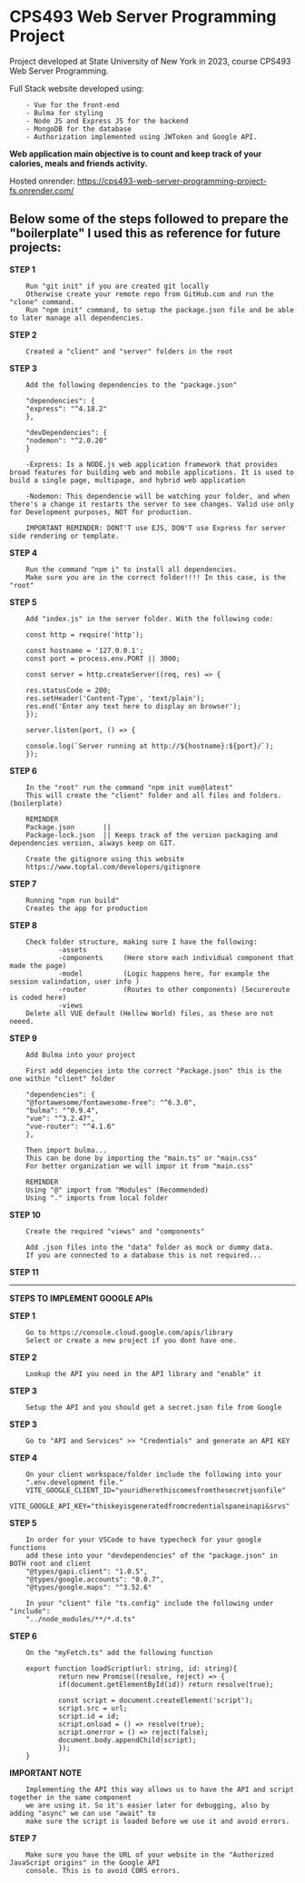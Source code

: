 # CPS493 Web Server Programming Project
Project developed at State University of New York in 2023, course CPS493 Web Server Programming.

Full Stack website developed using:

        - Vue for the front-end
        - Bulma for styling
        - Node JS and Express JS for the backend
        - MongoDB for the database
        - Authorization implemented using JWToken and Google API.


**Web application main objective is to count and keep track of your calories, meals and friends activity.**

Hosted onrender:
https://cps493-web-server-programming-project-fs.onrender.com/



## Below some of the steps followed to prepare the "boilerplate" I used this as reference for future projects:

**STEP 1**

        Run "git init" if you are created git locally
        Otherwise create your remote repo from GitHub.com and run the "clone" command.
        Run "npm init" command, to setup the package.json file and be able to later manage all dependencies. 

**STEP 2**
        
        Created a "client" and "server" folders in the root 

**STEP 3**

        Add the following dependencies to the "package.json"

        "dependencies": {
        "express": "^4.18.2"
        },

        "devDependencies": {
        "nodemon": "^2.0.20"
        }

        -Express: Is a NODE.js web application framework that provides broad features for building web and mobile applications. It is used to build a single page, multipage, and hybrid web application

        -Nodemon: This dependencie will be watching your folder, and when there's a change it restarts the server to see changes. Valid use only for Development purposes, NOT for production. 

        IMPORTANT REMINDER: DONT'T use EJS, DON'T use Express for server side rendering or template.

**STEP 4**

        Run the command "npm i" to install all dependencies.
        Make sure you are in the correct folder!!!! In this case, is the "root"


**STEP 5**

        Add "index.js" in the server folder. With the following code:
        
        const http = require('http');

        const hostname = '127.0.0.1';             
        const port = process.env.PORT || 3000;

        const server = http.createServer((req, res) => {

        res.statusCode = 200;
        res.setHeader('Content-Type', 'text/plain');
        res.end('Enter any text here to display on browser');
        });

        server.listen(port, () => {

        console.log(`Server running at http://${hostname}:${port}/`);
        });



**STEP 6**

        In the "root" run the command "npm init vue@latest"
        This will create the "client" folder and all files and folders. (boilerplate)

        REMINDER
        Package.json       || 
        Package-lock.json  || Keeps track of the version packaging and dependencies version, always keep on GIT.
        
        Create the gitignore using this website
        https://www.toptal.com/developers/gitignore


**STEP 7**

        Running "npm run build"
        Creates the app for production 

**STEP 8**

        Check folder structure, making sure I have the following:
                -assets
                -components     (Here store each individual component that made the page)
                -model          (Logic happens here, for example the session valindation, user info )
                -router         (Routes to other components) (Secureroute is coded here)
                -views          
        Delete all VUE default (Hellow World) files, as these are not neeed.

**STEP 9** 

        Add Bulma into your project

        First add depencies into the correct "Package.json" this is the one within "client" folder

        "dependencies": {
        "@fortawesome/fontawesome-free": "^6.3.0",
        "bulma": "^0.9.4",
        "vue": "^3.2.47",
        "vue-router": "^4.1.6"
        },

        Then import bulma...
        This can be done by importing the "main.ts" or "main.css"
        For better organization we will impor it from "main.css"

        REMINDER
        Using "@" import from "Modules" (Recommended)
        Using "." imports from local folder

**STEP 10**

        Create the required "views" and "components"

        Add .json files into the "data" folder as mock or dummy data.
        If you are connected to a database this is not required...

**STEP 11**

------------------------------------------------------------------------


**STEPS TO IMPLEMENT GOOGLE APIs**

**STEP 1**

        Go to https://console.cloud.google.com/apis/library
        Select or create a new project if you dont have one.

**STEP 2**

        Lookup the API you need in the API library and "enable" it

**STEP 3**

        Setup the API and you should get a secret.json file from Google

**STEP 3**

        Go to "API and Services" >> "Credentials" and generate an API KEY 

**STEP 4**

        On your client workspace/folder include the following into your 
        ".env.development file."
        VITE_GOOGLE_CLIENT_ID="youridherethiscomesfromthesecretjsonfile"
        VITE_GOOGLE_API_KEY="thiskeyisgeneratedfromcredentialspaneinapi&srvs"

**STEP 5**

        In order for your VSCode to have typecheck for your google functions
        add these into your "devdependencies" of the "package.json" in BOTH root and client
        "@types/gapi.client": "1.0.5",
        "@types/google.accounts": "0.0.7",
        "@types/google.maps": "^3.52.6"

        In your "client" file "ts.config" include the following under "include":
        "../node_modules/**/*.d.ts"

**STEP 6** 

        On the "myFetch.ts" add the following function

        export function loadScript(url: string, id: string){
                return new Promise((resolve, reject) => {
                if(document.getElementById(id)) return resolve(true);
        
                const script = document.createElement('script');
                script.src = url;
                script.id = id;
                script.onload = () => resolve(true);
                script.onerror = () => reject(false);
                document.body.appendChild(script);
                });
        }

**IMPORTANT NOTE**

        Implementing the API this way allows us to have the API and script together in the same component
        we are using it. So it's easier later for debugging, also by adding "async" we can use "await" to
        make sure the script is loaded before we use it and avoid errors.

**STEP 7**

        Make sure you have the URL of your website in the "Authorized JavaScript origins" in the Google API
        console. This is to avoid CORS errors. 


        






        
